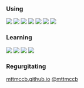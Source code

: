 ### Using

![](../assets/gulp.svg) <!-- .element: class="plain vmiddle" height="100" -->
![](../assets/es6.jpg) <!-- .element: class="plain vmiddle" height="100" -->
![](../assets/babel.png) <!-- .element: class="plain vmiddle" height="100" -->
![](../assets/jspm.png) <!-- .element: class="plain vmiddle" height="100" -->
![](../assets/systemjs.png) <!-- .element: class="plain vmiddle" height="100" -->
![](../assets/eslint-logo.svg) <!-- .element: class="plain vmiddle" height="100" -->
![](../assets/sass.png) <!-- .element: class="plain vmiddle" height="100" -->

### Learning

![](../assets/npm-wombat.svg) <!-- .element: class="plain vmiddle" height="100" -->
![](../assets/webpack.png) <!-- .element: class="plain vmiddle" height="100" -->
![](../assets/typescript.jpg) <!-- .element: class="plain vmiddle" height="100" -->
![](../assets/postcss.svg) <!-- .element: class="plain vmiddle" height="100" -->

### Regurgitating

[mttmccb.github.io](http://mttmccb.github.io) [@mttmccb](https://twitter.com/mttmccb)